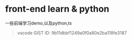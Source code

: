 # front-end learn & python 

一些前端学习demo,以及python,ts

>vscode  GIST ID: 9b11dbbf1249a0f0a80e2ba118fe3187